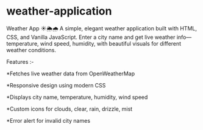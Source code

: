 # weather-application
Weather App ☀️🌦️🌧️ A simple, elegant weather application built with HTML, CSS, and Vanilla JavaScript. Enter a city name and get live weather info—temperature, wind speed, humidity, with beautiful visuals for different weather conditions.

Features :-

*Fetches live weather data from OpenWeatherMap

*Responsive design using modern CSS

*Displays city name, temperature, humidity, wind speed

*Custom icons for clouds, clear, rain, drizzle, mist

*Error alert for invalid city names
